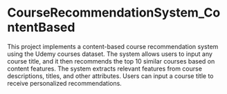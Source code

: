 # CourseRecommendationSystem_ContentBased
This project implements a content-based course recommendation system using the Udemy courses dataset. The system allows users to input any course title, and it then recommends the top 10 similar courses based on content features.
The system extracts relevant features from course descriptions, titles, and other attributes. Users can input a course title to receive personalized recommendations.
